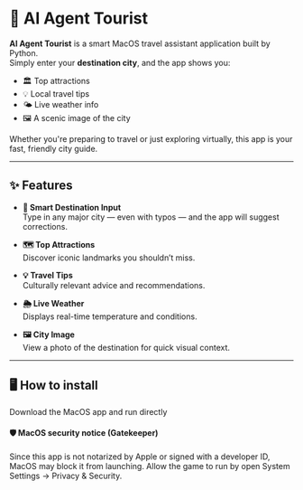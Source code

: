 # 🧳 AI Agent Tourist

**AI Agent Tourist** is a smart MacOS travel assistant application built by Python.  
Simply enter your **destination city**, and the app shows you:

- 🏛️ Top attractions
- 💡 Local travel tips
- 🌤️ Live weather info
- 🖼️ A scenic image of the city

Whether you're preparing to travel or just exploring virtually, this app is your fast, friendly city guide.

---

## ✨ Features

- **📍 Smart Destination Input**  
  Type in any major city — even with typos — and the app will suggest corrections.

- **🗺️ Top Attractions**  
  Discover iconic landmarks you shouldn’t miss.

- **💡 Travel Tips**  
  Culturally relevant advice and recommendations.

- **🌦️ Live Weather**  
  Displays real-time temperature and conditions.

- **🖼️ City Image**  
  View a photo of the destination for quick visual context.

---

## 🖥️ How to install

Download the MacOS app and run directly

#### 🛡️ MacOS security notice (Gatekeeper)

Since this app is not notarized by Apple or signed with a developer ID, MacOS may block it from launching. Allow the game to run by open System Settings → Privacy & Security.
